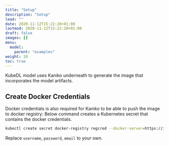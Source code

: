 ```yaml
---
title: "Setup"
description: "Setup"
lead: ""
date: 2020-11-12T15:22:20+01:00
lastmod: 2020-11-12T15:22:20+01:00
draft: false
images: []
menu:
  model:
    parent: "examples"
weight: 10
toc: true
---
```

KubeDL model uses Kaniko underneath to generate the image that incorporates the model artifacts.

## Create Docker Credentials

Docker credentials is also required for Kaniko to be able to push the image to docker registry:
Below command creates a Kubernetes secret that contains the docker credentials.

```bash
kubectl create secret docker-registry regcred --docker-server=https://index.docker.io/v1/ --docker-username=<username> --docker-password=<password> --docker-email=<email>
```

Replace `username`, `password`, `email` to your own.
